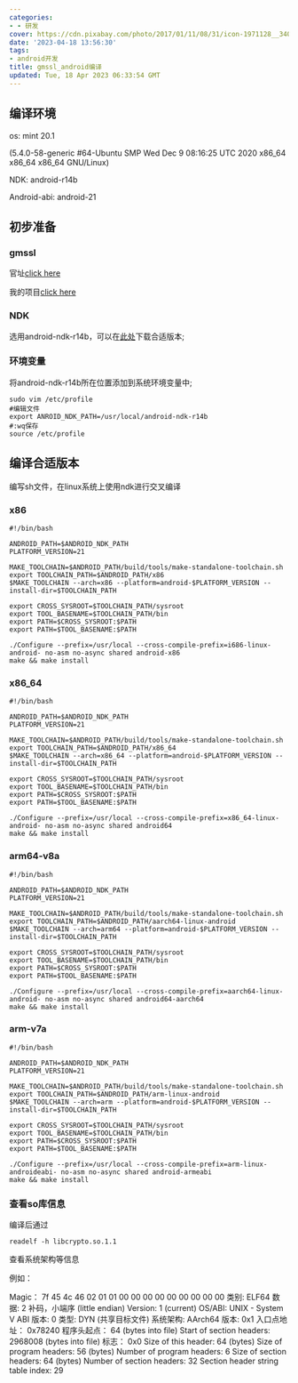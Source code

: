 ```yaml
---
categories:
- - 研发
cover: https://cdn.pixabay.com/photo/2017/01/11/08/31/icon-1971128__340.png
date: '2023-04-18 13:56:30'
tags:
- android开发
title: gmssl_android编译
updated: Tue, 18 Apr 2023 06:33:54 GMT
---
```

## 编译环境

os: mint 20.1

(5.4.0-58-generic #64-Ubuntu SMP Wed Dec 9 08:16:25 UTC 2020 x86_64 x86_64 x86_64 GNU/Linux)

NDK: android-r14b

Android-abi: android-21

## 初步准备

### gmssl

官址[click here]()

我的项目[click here](https://github.com/115Jiege/Gmssl.git)

### NDK

选用android-ndk-r14b，可以在[此处](https://www.androiddevtools.cn/)下载合适版本;

### 环境变量

将android-ndk-r14b所在位置添加到系统环境变量中;

```
sudo vim /etc/profile
#编辑文件
export ANROID_NDK_PATH=/usr/local/android-ndk-r14b
#:wq保存
source /etc/profile
```

## 编译合适版本

编写sh文件，在linux系统上使用ndk进行交叉编译

### x86

```
#!/bin/bash
 
ANDROID_PATH=$ANDROID_NDK_PATH
PLATFORM_VERSION=21
 
MAKE_TOOLCHAIN=$ANDROID_PATH/build/tools/make-standalone-toolchain.sh
export TOOLCHAIN_PATH=$ANDROID_PATH/x86
$MAKE_TOOLCHAIN --arch=x86 --platform=android-$PLATFORM_VERSION --install-dir=$TOOLCHAIN_PATH
 
export CROSS_SYSROOT=$TOOLCHAIN_PATH/sysroot
export TOOL_BASENAME=$TOOLCHAIN_PATH/bin
export PATH=$CROSS_SYSROOT:$PATH
export PATH=$TOOL_BASENAME:$PATH
 
./Configure --prefix=/usr/local --cross-compile-prefix=i686-linux-android- no-asm no-async shared android-x86
make && make install
```

### x86_64

```
#!/bin/bash
 
ANDROID_PATH=$ANDROID_NDK_PATH
PLATFORM_VERSION=21
 
MAKE_TOOLCHAIN=$ANDROID_PATH/build/tools/make-standalone-toolchain.sh
export TOOLCHAIN_PATH=$ANDROID_PATH/x86_64
$MAKE_TOOLCHAIN --arch=x86_64 --platform=android-$PLATFORM_VERSION --install-dir=$TOOLCHAIN_PATH
 
export CROSS_SYSROOT=$TOOLCHAIN_PATH/sysroot
export TOOL_BASENAME=$TOOLCHAIN_PATH/bin
export PATH=$CROSS_SYSROOT:$PATH
export PATH=$TOOL_BASENAME:$PATH
 
./Configure --prefix=/usr/local --cross-compile-prefix=x86_64-linux-android- no-asm no-async shared android64
make && make install
```

### arm64-v8a

```
#!/bin/bash
 
ANDROID_PATH=$ANDROID_NDK_PATH
PLATFORM_VERSION=21
 
MAKE_TOOLCHAIN=$ANDROID_PATH/build/tools/make-standalone-toolchain.sh
export TOOLCHAIN_PATH=$ANDROID_PATH/aarch64-linux-android
$MAKE_TOOLCHAIN --arch=arm64 --platform=android-$PLATFORM_VERSION --install-dir=$TOOLCHAIN_PATH

export CROSS_SYSROOT=$TOOLCHAIN_PATH/sysroot
export TOOL_BASENAME=$TOOLCHAIN_PATH/bin
export PATH=$CROSS_SYSROOT:$PATH
export PATH=$TOOL_BASENAME:$PATH
 
./Configure --prefix=/usr/local --cross-compile-prefix=aarch64-linux-android- no-asm no-async shared android64-aarch64
make && make install
```

### arm-v7a

```
#!/bin/bash
 
ANDROID_PATH=$ANDROID_NDK_PATH
PLATFORM_VERSION=21
 
MAKE_TOOLCHAIN=$ANDROID_PATH/build/tools/make-standalone-toolchain.sh
export TOOLCHAIN_PATH=$ANDROID_PATH/arm-linux-android
$MAKE_TOOLCHAIN --arch=arm --platform=android-$PLATFORM_VERSION --install-dir=$TOOLCHAIN_PATH
 
export CROSS_SYSROOT=$TOOLCHAIN_PATH/sysroot
export TOOL_BASENAME=$TOOLCHAIN_PATH/bin
export PATH=$CROSS_SYSROOT:$PATH
export PATH=$TOOL_BASENAME:$PATH
 
./Configure --prefix=/usr/local --cross-compile-prefix=arm-linux-androideabi- no-asm no-async shared android-armeabi
make && make install

```

### 查看so库信息

编译后通过

```
readelf -h libcrypto.so.1.1
```

查看系统架构等信息

例如：

Magic：   7f 45 4c 46 02 01 01 00 00 00 00 00 00 00 00 00
类别:                              ELF64
数据:                              2 补码，小端序 (little endian)
Version:                           1 (current)
OS/ABI:                            UNIX - System V
ABI 版本:                          0
类型:                              DYN (共享目标文件)
系统架构:                          AArch64
版本:                              0x1
入口点地址：               0x78240
程序头起点：          64 (bytes into file)
Start of section headers:          2968008 (bytes into file)
标志：             0x0
Size of this header:               64 (bytes)
Size of program headers:           56 (bytes)
Number of program headers:         6
Size of section headers:           64 (bytes)
Number of section headers:         32
Section header string table index: 29
